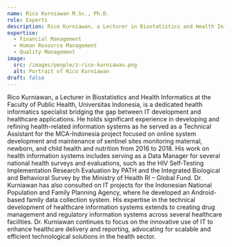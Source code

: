 ```yaml
---
name: Rico Kurniawan M.Sc., Ph.D.
role: Experts
description: Rico Kurniawan, a Lecturer in Biostatistics and Health Informatics at the Faculty of Public Health, Universitas Indonesia, is a dedicated health informatics specialist bridging the gap between IT development and healthcare applications.
expertise:
  - Financial Management
  - Human Resource Management
  - Quality Management
image:
  src: /images/people/z-rico-kurniawan.png
  alt: Portrait of Rico Kurniawan
draft: false
---
```


Rico Kurniawan, a Lecturer in Biostatistics and Health Informatics at the Faculty of Public Health, Universitas Indonesia, is a dedicated health informatics specialist bridging the gap between IT development and healthcare applications. He holds significant experience in developing and refining health-related information systems as he served as a Technical Assistant for the MCA-Indonesia project focused on online system development and maintenance of sentinel sites monitoring maternal, newborn, and child health and nutrition from 2016 to 2018. His work on health information systems includes serving as a Data Manager for several national health surveys and evaluations, such as the HIV Self-Testing Implementation Research Evaluation by PATH and the Integrated Biological and Behavioral Survey by the Ministry of Health RI – Global Fund. Dr. Kurniawan has also consulted on IT projects for the Indonesian National Population and Family Planning Agency, where he developed an Android-based family data collection system. His expertise in the technical development of healthcare information systems extends to creating drug management and regulatory information systems across several healthcare facilities. Dr. Kurniawan continues to focus on the innovative use of IT to enhance healthcare delivery and reporting, advocating for scalable and efficient technological solutions in the health sector.
